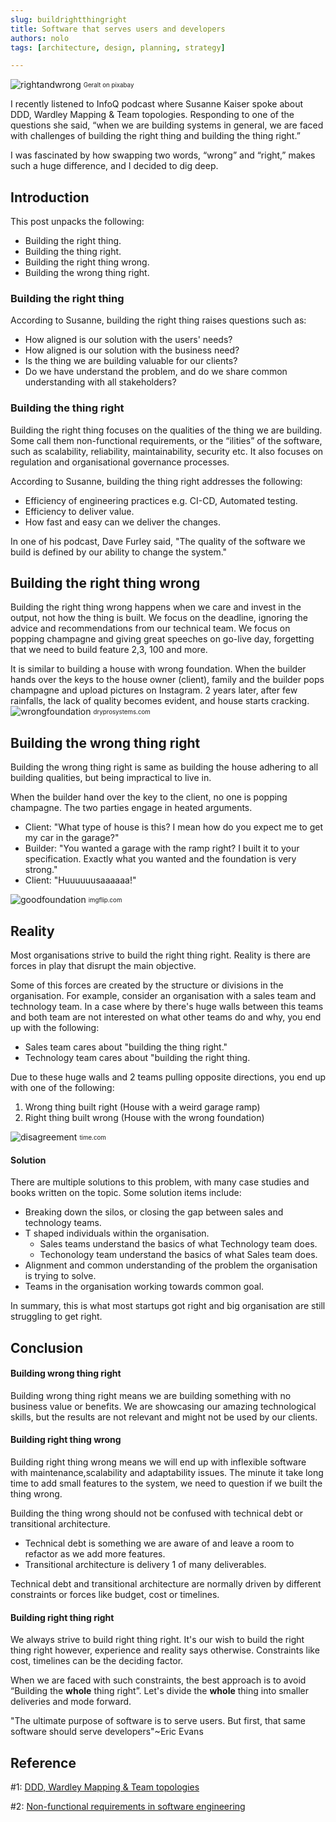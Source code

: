 ```yaml
---
slug: buildrightthingright
title: Software that serves users and developers
authors: nolo
tags: [architecture, design, planning, strategy]

---
```


![rightandwrong](/img/blog/ai_woman_code.jpg)
<sub><sup>Geralt on pixabay</sup></sub>

I recently listened to InfoQ podcast where Susanne Kaiser spoke about DDD, Wardley Mapping & Team topologies. Responding to one of the questions she said, “when we are building systems in general, we are faced with challenges of building the right thing and building the thing right.”

I was fascinated by how swapping two words, “wrong” and “right,” makes such a huge difference, and I decided to dig deep.

<!--truncate-->

## Introduction
This post unpacks the following:
- Building the right thing. 
- Building the thing right.
- Building the right thing wrong.
- Building the wrong thing right.



### Building the right thing
According to Susanne, building the right thing raises questions such as:
- How aligned is our solution with the users' needs?
- How aligned is our solution with the business need?
- Is the thing we are building valuable for our clients?
- Do we have understand the problem, and do we share common understanding with all stakeholders? 


### Building the thing right 
Building the right thing focuses on the qualities of the thing we are building. Some call them non-functional requirements, or the “ilities” of the software, such as scalability, reliability, maintainability, security etc. It also focuses on regulation and organisational governance processes.

According to Susanne, building the thing right addresses the following:
- Efficiency of engineering practices e.g. CI-CD, Automated testing.
- Efficiency to deliver value.
- How fast and easy can we deliver the changes.

In one of his podcast, Dave Furley said, "The quality of the software we build is defined by our ability to change the system."


## Building the right thing wrong
Building the right thing wrong happens when we care and invest in the output, not how the thing is built. We focus on the deadline, ignoring the advice and recommendations from our technical team. We focus on popping champagne and giving great speeches on go-live day, forgetting that we need to build feature 2,3, 100 and more.

It is similar to building a house with wrong foundation. When the builder hands over the keys to the house owner (client), family and the builder pops champagne and upload pictures on Instagram. 2 years later, after few rainfalls, the lack of quality becomes evident, and house starts cracking. 
![wrongfoundation](/img/blog/wrongfoundation.webp)
<sub><sup>dryprosystems.com</sup></sub>


## Building the wrong thing right
Building the wrong thing right is same as building the house adhering to all building qualities, but being impractical to live in.
 
When the builder hand over the key to the client, no one is popping champagne. The two parties engage in heated arguments.
- Client: "What type of house is this? I mean how do you expect me to get my car in the garage?"
- Builder: "You wanted a garage with the ramp right? I built it to your specification. Exactly what you wanted and the foundation is very strong."
- Client: "Huuuuuusaaaaaa!"

![goodfoundation](/img/blog/goodfoundation.jpg)
<sub><sup>imgflip.com</sup></sub>


## Reality
Most organisations strive to build the right thing right. Reality is there are forces in play that disrupt the main objective. 

Some of this forces are created by the structure or divisions in the organisation. For example, consider an organisation with a sales team and technology team. In a case where by there's huge walls between this teams and both team are not interested on what other teams do and why, you end up with the following:
- Sales team cares about "building the thing right."
- Technology team cares about "building the right thing.

Due to these huge walls and 2 teams pulling opposite directions, you end up with one of the following:
1. Wrong thing built right (House with a weird garage ramp)
2. Right thing built wrong (House with the wrong foundation)



![disagreement](/img/blog/disagreement.webp)
<sub><sup>time.com</sup></sub>

#### Solution
There are multiple solutions to this problem, with many case studies and books written on the topic. Some solution items include:
- Breaking down the silos, or closing the gap between sales and technology teams.
- T shaped individuals within the organisation.
    - Sales teams understand the basics of what Technology team does.
    - Techonology team understand the basics of what Sales team does.
- Alignment and common understanding of the problem the organisation is trying to solve.
- Teams in the organisation working towards common goal.

In summary, this is what most startups got right and big organisation are still struggling to get right. 

## Conclusion

#### Building wrong thing right
Building wrong thing right means we are building something with no business value or benefits. We are showcasing our amazing technological skills, but the results are not relevant and might not be used by our clients.

#### Building right thing wrong
Building right thing wrong means we will end up with inflexible software with maintenance,scalability and adaptability issues. The minute it take long time to add small features to the system, we need to question if we built the thing wrong.

Building the thing wrong should not be confused with technical debt or transitional architecture. 
- Technical debt is something we are aware of and leave a room to refactor as we add more features.
- Transitional architecture is delivery 1 of many deliverables.

Technical debt and transitional architecture are normally driven by different constraints or forces like budget, cost or timelines.

#### Building right thing right
We always strive to build right thing right. It's our wish to build the right thing right however, experience and reality says otherwise. Constraints like cost, timelines can be the deciding factor. 

When we are faced with such constraints, the best approach is to avoid “Building the **whole** thing right”. Let's divide the **whole** thing into smaller deliveries and mode forward.

"The ultimate purpose of software is to serve users. But first, that same software should serve developers"~Eric Evans
 

## Reference
#1: [DDD, Wardley Mapping & Team topologies](https://www.infoq.com/podcasts/ddd-wardley-mapping-team-topologies/)

#2: [Non-functional requirements in software engineering](https://www.geeksforgeeks.org/non-functional-requirements-in-software-engineering/)